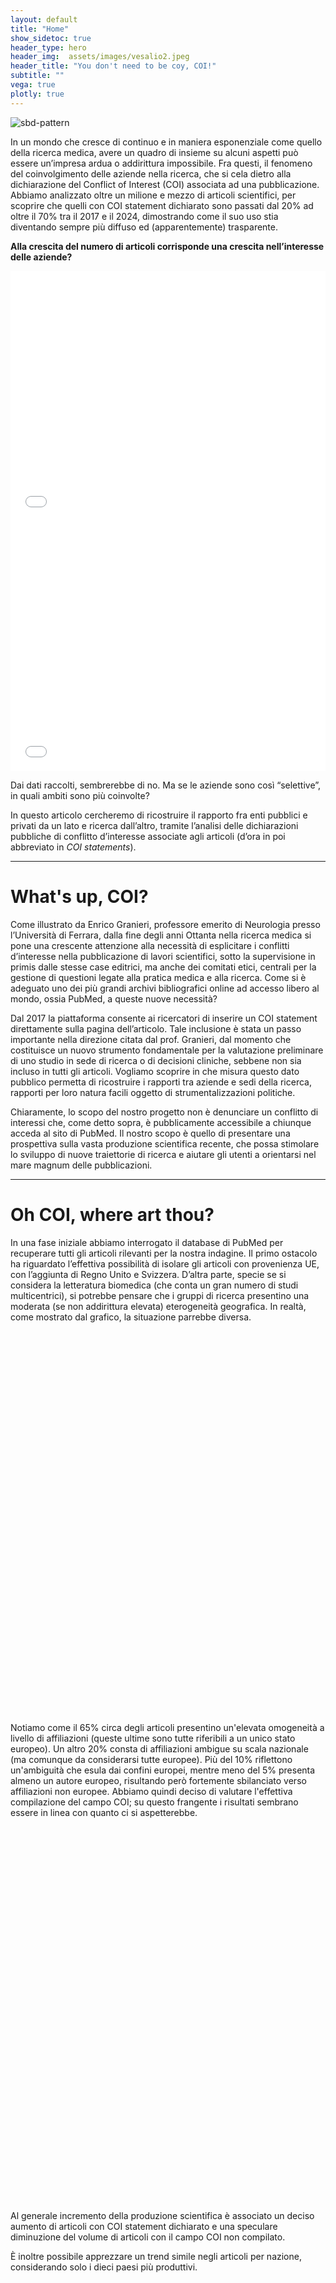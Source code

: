 ```yaml
---
layout: default
title: "Home"
show_sidetoc: true
header_type: hero
header_img:  assets/images/vesalio2.jpeg
header_title: "You don't need to be coy, COI!"
subtitle: ""
vega: true
plotly: true
---
```


<div class="full-width-wrapper">
    <img src="{{ site.baseurl }}/assets/images/header copy.svg" alt="sbd-pattern" class="full-width-image">
</div>

In un mondo che cresce di continuo e in maniera esponenziale come quello della ricerca medica, avere un quadro di insieme su alcuni aspetti può essere un’impresa ardua o addirittura impossibile. Fra questi, il fenomeno del coinvolgimento delle aziende nella ricerca, che si cela dietro alla dichiarazione del Conflict of Interest (COI) associata ad una pubblicazione.
Abbiamo analizzato oltre un milione e mezzo di articoli scientifici, per scoprire che quelli con COI statement dichiarato sono passati dal 20% ad oltre il 70% tra il 2017 e il 2024, dimostrando come il suo uso stia diventando sempre più diffuso ed (apparentemente) trasparente.

<strong>Alla crescita del numero di articoli corrisponde una crescita nell’interesse delle aziende?</strong>

<div style="height: 400px; width: 100%;">
  <iframe 
    src="/g2-2025-website/assets/charts/perc_empty_tagged.html"
    width="100%"
    height="100%"
    frameborder="0"
    style="border: none;"
    title="Percentuale_COI">
  </iframe>
</div>

<div style="height: 400px; width: 100%;">
  <iframe 
    src="/g2-2025-website/assets/charts/areas_empty_vs_tagged.html"
    width="100%"
    height="100%"
    frameborder="0"
    style="border: none;"
    title="Aree COI vuoto/non vuoto">
  </iframe>
</div>


Dai dati raccolti, sembrerebbe di no. Ma se le aziende sono così “selettive”, in quali ambiti sono più coinvolte? 

In questo articolo cercheremo di ricostruire il rapporto fra enti pubblici e privati da un lato e ricerca dall’altro, tramite l’analisi delle dichiarazioni pubbliche di conflitto d’interesse associate agli articoli (d’ora in poi abbreviato in <em>COI statements</em>).

---

<h1 class="text-center">What's up, COI?</h1>

Come illustrato da Enrico Granieri, professore emerito di Neurologia presso l’Università di Ferrara, dalla fine degli anni Ottanta nella ricerca medica si pone una crescente attenzione alla necessità di esplicitare i conflitti d’interesse nella pubblicazione di lavori scientifici, sotto la supervisione in primis dalle stesse case editrici, ma anche dei comitati etici, centrali per la gestione di questioni legate alla pratica medica e alla ricerca.
Come si è adeguato uno dei più grandi archivi bibliografici online ad accesso libero al mondo, ossia PubMed, a queste nuove necessità?

Dal 2017 la piattaforma consente ai ricercatori di inserire un COI statement direttamente sulla pagina dell’articolo. Tale inclusione è stata un passo importante nella direzione citata dal prof. Granieri, dal momento che costituisce un nuovo strumento fondamentale per la valutazione preliminare di uno studio in sede di ricerca o di decisioni cliniche, sebbene non sia incluso in tutti gli articoli.
Vogliamo scoprire in che misura questo dato pubblico permetta di ricostruire i rapporti tra aziende e sedi della ricerca, rapporti per loro natura facili oggetto di strumentalizzazioni politiche.

Chiaramente, lo scopo del nostro progetto non è denunciare un conflitto di interessi che, come detto sopra, è pubblicamente accessibile a chiunque acceda al sito di PubMed. Il nostro scopo è quello di presentare una prospettiva sulla vasta produzione scientifica recente, che possa stimolare lo sviluppo di nuove traiettorie di ricerca e aiutare gli utenti a orientarsi nel mare magnum delle pubblicazioni.

---

<h1 class="text-center">Oh COI, where art thou?</h1>

<p>In una fase iniziale abbiamo interrogato il database di PubMed per recuperare tutti gli articoli rilevanti per la nostra indagine. Il primo ostacolo ha riguardato l’effettiva possibilità di isolare gli articoli con provenienza UE, con l’aggiunta di Regno Unito e Svizzera. D’altra parte, specie se si considera la letteratura biomedica (che conta un gran numero di studi multicentrici), si potrebbe pensare che i gruppi di ricerca presentino una moderata (se non addirittura elevata) eterogeneità geografica. In realtà, come mostrato dal grafico, la situazione parrebbe diversa.</p>

<!-- Chart container with proper spacing -->
<div style="width: 600px; height: 600px; margin: 20px auto; overflow: hidden;">
  <vegachart 
    schema-url="/g2-2025-website/assets/charts/geo_distribution_chart.json"
    style="width: 100%; height: 100%; display: block;">
  </vegachart>
</div>

<p style="clear: both; margin-top: 20px;">Notiamo come il 65% circa degli articoli presentino un'elevata omogeneità a livello di affiliazioni (queste ultime sono tutte riferibili a un unico stato europeo). Un altro 20% consta di affiliazioni ambigue su scala nazionale (ma comunque da considerarsi tutte europee). Più del 10% riflettono un'ambiguità che esula dai confini europei, mentre meno del 5% presenta almeno un autore europeo, risultando però fortemente sbilanciato verso affiliazioni non europee. Abbiamo quindi deciso di valutare l'effettiva compilazione del campo COI; su questo frangente i risultati sembrano essere in linea con quanto ci si aspetterebbe.</p>


<div style="width: 1000px; height: 600px; margin: 10px auto; overflow: hidden;">
  <vegachart 
    schema-url="/g2-2025-website/assets/charts/COI_year.json"
    style="width: 100%; height: 100%; display: block;">
  </vegachart>
</div>

Al generale incremento della produzione scientifica è associato un deciso aumento di articoli con COI statement dichiarato e una speculare diminuzione del volume di articoli con il campo COI non compilato.

È inoltre possibile apprezzare un trend simile negli articoli per nazione, considerando solo i dieci paesi più produttivi.

<div style="width: 1000px; height: 600px; margin: 10px auto; overflow: hidden;">
  <vegachart 
    schema-url="/g2-2025-website/assets/charts/trend_disclosure_eu_chart.json"
    style="width: 100%; height: 100%; display: block;">
  </vegachart>
</div>

La produzione scientifica polacca in questo senso mostra un incremento percentuale decisamente superiore alla media. A tal proposito è possibile riscontrare un elevato numero di COI dichiarato in buona parte dei paesi dell’Est Europa (oltre alla Norvegia), come osservabile nella mappa sottostante.

inserire mappa

La Romania da questo punto di vista detiene il record di articoli con COI dichiarato rispetto all’intera produzione scientifica pubblicata su PubMed, con oltre il 65% di articoli con un conflitto di interesse disponibile pubblicamente.


<div style="width: 900px; height: 600px; margin: 10px auto; overflow: hidden;">
  <vegachart 
    schema-url="/g2-2025-website/assets/charts/top10_disclosure_eu_chart.json"
    style="width: 100%; height: 100%; display: block;">
  </vegachart>
</div>


<h1 class="text-center">What did you major in, COI?</h1>

Una volta ottenuto il nostro dataset, il problema è stato quello di classificare gli articoli per disciplina medica.
In un arco temporale di non più di dieci anni sono centinaia le nuove malattie (si pensi banalmente al COVID) che richiedono approcci terapeutici innovativi che sfuggono alle classificazioni precedenti. Un altro problema da non sottovalutare è la mancanza di standardizzazione tra terminologia medica.

Il nostro problema tuttavia non era semplicemente quello di arrivare alle ‘foglie dell’albero’, quanto piuttosto di ricercare i ‘rami principali’. 

In un contesto in cui la ridondanza di termini specifici può fuorviare, è necessario un sistema in grado di  compiere un’ astrazione di alto livello. Per questo scopo abbiamo sfruttato le potenzialità di MedGemma, un LLM sviluppato da Google e specializzato sui testi medici.

Qui i nostri primi risultati.

<div class="flourish-embed flourish-bar-chart-race" data-src="visualisation/24243729"><script src="https://public.flourish.studio/resources/embed.js"></script><noscript><img src="https://public.flourish.studio/visualisation/24243729/thumbnail" width="100%" alt="bar-chart-race visualization" /></noscript></div>
 
Il grafico mostra dinamicamente il numero di articoli per le 10 aree mediche più frequenti. In questa ‘corsa di pubblicazioni’ è possibile vedere la rapida salita della categoria ‘Infectious Disease’, di pari passo con ‘Immunology’, in concomitanza del 2020-2021. Rimane comunque preponderante la ricerca scientifica su un tema di grande interesse da sempre: l’oncologia. 
L’esplosione di pubblicazioni riguardo ‘Immunology’ e 'Infectious disease’  si vede ancora meglio nel seguente line-plot. Il grafico riporta la differenza, rispetto all’anno precedente (e per categoria medica), nel numero di pubblicazioni.


<div style="width: 1000px; height: 500px; margin: 10px auto; overflow: hidden;">
  <vegachart 
    schema-url="/g2-2025-website/assets/charts/increment_chart.json"
    style="width: 100%; height: 100%; display: block;">
  </vegachart>
</div>

 Nel 2020 il numero di pubblicazioni riguardanti malattie infettive è aumentato di quasi il 98%, ed è interessante notare come in quell’anno siano praticamente raddoppiati anche gli articoli di ambito psichiatrico (+ 84%). Anche questo dato è da intendersi come un possibile effetto del COVID-19 e le successive restrizioni.


<h1 class="text-center">You don't know where your interest lies, COI...</h1>

Ma come collegare aziende e articolo a partire dal COI statement? Applicando un modello di elaborazione del testo, abbiamo identificato 121 tra aziende e enti con una presenza rilevante nelle pubblicazioni considerate.

immg

Abbiamo potuto distinguere due classi di articoli: da un lato, quelli nella cui dichiarazione di COI non era citata alcuna azienda; dall’altro, quelli in cui sono state citate una o più aziende.

Come mostrato dal grafico qui sotto, gli articoli del secondo tipo, che citano qualche azienda nel COI, sono cresciuti costantemente nel periodo osservato, passando da circa 10.000 nel 2017 a quasi 35.000 nel 2024. Questo aumento potrebbe riflettere il progressivo adeguamento a questa nuova funzione di PubMed.

<div style="height: 400px; width: 100%;">
  <iframe 
    src="/g2-2025-website/assets/charts/nb_tagged_articles_year.html"
    width="100%"
    height="100%"
    frameborder="0"
    style="border: none;"
    title="Aziende cit line">
  </iframe>
</div>


Questa tendenza sembra essere proporzionale all’aumento generale delle pubblicazioni in cui la dichiarazione COI è presente, a loro volta aumentate molto rapidamente durante il periodo di nostro interesse, mostrando di nuovo una progressiva adeguazione a questa integrazione del sito. Si mantiene, però, pressoché costante negli anni l’incidenza dei due tipi di articoli sul totale: approssimativamente, durante gli anni che abbiamo osservato, una dichiarazione su dieci cita effettivamente delle aziende, mentre le restanti nove non hanno niente da dichiarare. 

Ma come si distribuiscono le 121 aziende identificate rispetto a questi articoli?

Nel grafico sottostante si vede come poche aziende siano presenti nella maggior parte degli articoli, accanto a molte altre che appaiono ognuna in pochi articoli. Le prime cinque aziende, in particolare, si distaccano dalle altre per il gran numero di articoli in cui sono presenti, mentre per le successive la frequenza cala rapidamente, con la maggior parte delle aziende presente in meno di 5.000 articoli ciascuna, grosso modo un decimo delle top 5.

<div style="height: 400px; width: 100%;">
  <iframe 
    src="/g2-2025-website/assets/charts/company_freq_distrib_scatter.html"
    width="100%"
    height="100%"
    frameborder="0"
    style="border: none;"
    title="Aziende cit line">
  </iframe>
</div>

Nel grafico sottostante vediamo le top aziende per frequenza. Si noti che le prime 5 aziende compaiono ciascuna in quasi il 25% degli articoli del dataset (la prima addirittura nel 28%).  Nel grafico sottostante vediamo infatti come più del 50% degli articoli contengono almeno una di queste top 5.

<div style="height: 600px; width: 100%;">
  <iframe 
    src="/g2-2025-website/assets/charts/most_frequent_companies_bar.html"
    width="100%"
    height="100%"
    frameborder="0"
    style="border: none;"
    title="Aziende cit line">
  </iframe>
</div>

<div style="height: 400px; width: 100%;">
  <iframe 
    src="/g2-2025-website/assets/charts/donut_top5_coverage.html"
    width="100%"
    height="100%"
    frameborder="0"
    style="border: none;"
    title="Aziende cit line">
  </iframe>
</div>

---

<h1 class="text-center">That COI really tied the room together...</h1>

Una volta individuate le top aziende presenti nei COI statements processati, abbiamo condotto una prima analisi confrontando la loro frequenza con il fatturato degli ultimi 12 mesi.

<div style="width: 600px; height: 350px; margin: 10px auto; overflow: hidden;">
  <vegachart 
    schema-url="/g2-2025-website/assets/charts/scatter_tags_vs_revenues.json"
    style="width: 100%; height: 100%; display: block;">
  </vegachart>
</div>

Osservando i dati per 51 delle aziende considerate, si può vedere che i due aspetti rappresentati sembrano andare relativamente di pari passo: maggiore disponibilità economica sembra correlare positivamente con un maggiore coinvolgimento nella ricerca.

E come si distribuisce l’influenza delle aziende sul complesso delle aree mediche?

{% include plotly-graph.html id="grafico2" file="sankey_azi_aree" height="600px" %}

In questo grafico è possibile osservare un equilibrio pressoché perfetto nell’interesse per l’oncologia, mentre neurologia vede una netta preminenza di Roche e Novartis.

---

<h1 class="text-center">And now… COInnect the nodes!</h1>

Per cercare di catturare in maniera più significativa il rapporto che intercorre fra aziende e gruppi di ricerca, abbiamo deciso di considerare anche la rete di citazioni sottostante alla vasta selva di articoli che avevamo a disposizione. Abbiamo quindi costruito un grafo capace di descrivere, per quanto possibile, le relazioni fra articoli. All’analisi della struttura del grafo si è accompagnata piuttosto naturalmente l’individuazione delle comunità di ricerca più interessanti. Ogni comunità è stata etichettata con un vettore di cinque discipline mediche.

Un esempio su tutti la comunità Sars-Cov, rappresentata dal vettore ['Infectious Disease', 'Immunology', 'Pulmonology', 'Epidemiology', 'Virology'], con oltre 71 mila articoli (con COI dichiarato) e un picco di oltre 17 mila articoli per il solo 2021 (scesi a 8600 circa nel 2024).

Per testare l’interesse delle aziende in aree mediche più specifiche, abbiamo deciso di considerare la percentuale di occorrenza di una o più aziende all’interno dei COI statement associati a ciascuna comunità.

<div style="width: 1200px; height: 350px; margin: 10px auto; overflow: hidden;">
  <vegachart 
    schema-url="/g2-2025-website/assets/charts/perc_articoli_finan_comm.json"
    style="width: 100%; height: 100%; display: block;">
  </vegachart>
</div>

Come è possibile osservare dal grafico, sono sei le comunità che superano la soglia del 20% di articoli che citano almeno un’azienda all’interno della propria dichiarazione.  

Anche in questo caso, come già fatto per le aree mediche, abbiamo deciso di studiare l’influenza delle aziende più interessate alle comunità in oggetto.

{% include plotly-graph.html id="grafico3" file="sankey_comm_az.html" height="600px" %}

Anche qui compaiono le ubique Novartis e Astrazeneca, lasciando spazio tuttavia ad aziende relativamente più piccole come l’italiana Chiesi Pharmaceuticals che, com’è possibile apprezzare nel grafico, supporta un numero considerevole di articoli ‘influenti’ all’interno della comunità 17.
E tuttavia, come nel caso del Sankey precedente (che metteva in rapporto aziende ed aree mediche), notiamo come l’apporto delle aziende all’interno delle comunità sia piuttosto equilibrato, al netto delle pur interessanti differenze. 

È lecito supporre che le aziende non prediligano un’area medica piuttosto che un’altra, ma si distribuiscano equamente sull’intera ‘superficie’ di ricerca. Come intendere dunque in maniera non banale il rapporto finora analizzato?
Lo spunto decisivo proviene direttamente dalla definizione delle comunità. Queste ultime non rappresentano semplicemente una modellazione ulteriore (più ‘granulare’ e ‘concreta’) della tassonomia medica stabilita precedentemente. Aggregando le informazioni presenti nei titoli dei lavori delle comunità più supportate attraverso l’impiego di wordcloud opportunamente limate è possibile osservare qualcosa di molto interessante.

In conclusione sembrerebbe che le comunità di ricerca non si vengano a determinare sulla base della semplice contiguità tra aree mediche, ma si inseriscano piuttosto nella tradizione di ricerca riguardante un particolare gruppo di patologie o disturbi. E allo stesso modo è da intendersi l’interesse delle aziende nei confronti delle comunità: vengono privilegiate in questo senso le malattie croniche che richiedono una cura costante.

<ul>
  <li>Comunità 8: Insufficienza cardiaca/diabete</li>
  <li>Comunità 17: Fibrosi cistica/malattia polmonare ostruttiva</li>
  <li>Comunità 19: Steatosi epatica/epatite/epatocarcinoma</li>
  <li>Comunità 22: Artite reumatoide, dermatite atipica, spondiloartrite</li>
  <li>Comunità 32: Apnea del sonno / emicrania / botulino / bruxismo</li>
  <li>Comunità 33 : Malattie genetiche rare (Fabry, Von Willebrand)</li>
</ul>


Abbiamo discusso questi risultati con la Dr.ssa Carmen Barbato (Neurologia ospedale Santa Maria Annunziata, Firenze), il Dr. Alessandro Sodero (Neurologo ricercatore presso l’IRCCS di FIrenze) ed il Prof. Enrico Granieri.

Analizzando con loro la composizione delle malattie all’interno delle varie comunità, è emerso che almeno per alcune di esse è possibile ritrovare una ragione fisiopatologica che le spiega.
La comunità 32 in particolare accomuna articoli che trattano categorie mediche apparentemente molto distanti tra loro (Neurology, Odontoiatria, Malattia coronarica). Un possibile trait d'union tra queste patologie è invece la Obstructive Sleep Apnoea Syndrome (OSAS), una malattia che determinando russamento ed apnee notturne può provocare bruxismo (semplicisticamente ‘digrignare i denti’, un problema odontoiatrico che si può curare con iniezioni di botulino), ipertensione  e problemi coronarici, e soprattutto emicrania e cefalea. 

Crediamo che la scoperta di tali comunità così ben definite e distinte tra loro sia meritevole di ulteriori approfondimenti e spunti anche da parte degli esperti di ciascun dominio. Ciò che appare certo è che queste comunità si vengono a creare attorno a gruppi di malattie che hanno in primis la caratteristica della multi-complessità, e della necessità di far dialogare tra loro gruppi di ricerca di diversi settori medici. 

---

Questo studio ha dimostrato che l’adozione del COI statement è un fenomeno in crescita sempre maggiore. Abbiamo scoperto un trend in costante aumento ed, in un prossimo futuro, è ragionevole pensare che la sua adozione divenga ubiquitaria. 
Abbiamo analizzato la frequenza di comparsa delle principali aziende coinvolte nei COI e ci siamo accorti che, soprattutto le aziende più grandi tendono a distribuirsi in maniera omogenea tra le varie discipline mediche. Sembra inoltre che la percentuale di articoli con un supporto privato non sia incrementato negli anni.

Dopo aver analizzato la variazione in determinate categorie mediche, possiamo dire che stimoli esogeni (come ad esempio il COVID) influenzano pesantemente il tasso della produzione scientifica. In questo contesto, abbiamo notato che il numero delle pubblicazioni scientifiche, adottato come ‘indice’ della qualità della produzione scientifica potrebbe essere fuorviante, soprattutto considerando il sempre maggior numero di articoli.

Questo studio mette in luce che, all’interno della rete Pubmed, esistono comunità di articoli (e dunque enti di ricerca, ricercatori e ricercatrici) altamente connessi tra loro attorno a patologie caratterizzate da multi-complessità o multi-morbidità la cui natura è da caratterizzare ulteriormente. 














